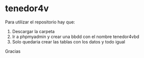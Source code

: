# tenedor4v
Para utilizar el repositorio hay que:
1. Descargar la carpeta
2. Ir a phpmyadmin y crear una bbdd con el nombre tenedor4vbd
3. Solo quedaria crear las tablas con los datos y todo igual
   
Gracias
